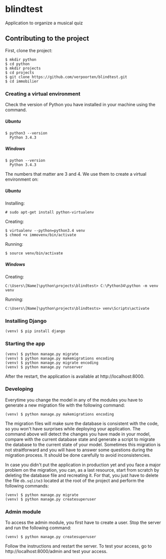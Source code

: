 # blindtest
Application to organize a musical quiz

## Contributing to the project

First, clone the project:

    $ mkdir python
    $ cd python
    $ mkdir projects
    $ cd projects
    $ git clone https://github.com/verpoorten/blindtest.git
    $ cd immobilier

### Creating a virtual environment

Check the version of Python you have installed in your machine using the command.

##### Ubuntu

    $ python3 --version
      Python 3.4.3

##### Windows

    $ python --version
      Python 3.4.3

The numbers that matter are 3 and 4. We use them to create a virtual environment on:

##### Ubuntu

Installing:

    # sudo apt-get install python-virtualenv

Creating:

    $ virtualenv --python=python3.4 venv
    $ chmod +x immovenv/bin/activate

Running:

    $ source venv/bin/activate

##### Windows

Creating:

    C:\Users\[Name]\python\projects\blindtest> C:\Python34\python -m venv venv

Running:

    C:\Users\[Name]\python\projects\blindtests> venv\Scripts\activate

### Installing Django

    (venv) $ pip install django

### Starting the app
    
    (venv) $ python manage.py migrate
    (venv) $ python manage.py makemigrations encoding
    (venv) $ python manage.py migrate encoding
    (venv) $ python manage.py runserver
    
After the restart, the application is available at http://localhost:8000.
    
### Developing

Everytime you change the model in any of the modules you have to generate a new migration file with the following command:

    (venv) $ python manage.py makemigrations encoding
    
The migration files will make sure the database is consistent with the code, so you won't have surprises while deploying your application. The command above will detect the changes you have made in your model, compare with the current database state and generate a script to migrate the database to the current state of your model. Sometimes this migration is not straitforward and you will have to answer some questions during the migration process. It should be done carefully to avoid inconsistencies.

In case you didn't put the application in production yet and you face a major problem on the migration, you can, as a last resource, start from scratch by deleting the database file and recreating it. For that, you just have to delete the file `db.sqlite3` located at the root of the project and perform the following commands:

    (venv) $ python manage.py migrate
    (venv) $ python manage.py createsuperuser

### Admin module

To access the admin module, you first have to create a user. Stop the server and run the following command:

    (venv) $ python manage.py createsuperuser
    
Follow the instructions and restart the server. To test your access, go to http://localhost:8000/admin and test your access.

